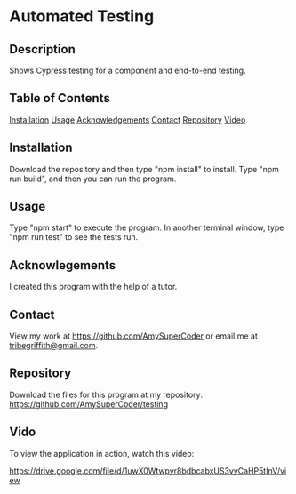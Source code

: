 # Automated Testing

## Description
Shows Cypress testing for a component and end-to-end testing.

## Table of Contents
[Installation](#Installation)
[Usage](#Usage)
[Acknowledgements](#Acknowledgements)
[Contact](#Contact)
[Repository](#Repository)
[Video](#Video)

## Installation
Download the repository and then type "npm install" to install. Type "npm run build", and then you can run the program.

## Usage
Type "npm start" to execute the program. In another terminal window, type "npm run test" to see the tests run.

## Acknowlegements
I created this program with the help of a tutor.

## Contact
View my work at https://github.com/AmySuperCoder or email me at tribegriffith@gmail.com.

## Repository
Download the files for this program at my repository: https://github.com/AmySuperCoder/testing

## Vido
To view the application in action, watch this video: 

https://drive.google.com/file/d/1uwX0Wtwpyr8bdbcabxUS3vyCaHP5tInV/view
